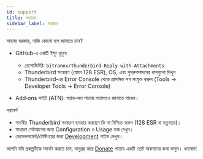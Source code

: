 ```yaml
---
id: support
title: সহায়তা
sidebar_label: সহায়তা
---
```


সাহায্য দরকার, নাকি কোনো বাগ জানাতে চান?

- GitHub‑এ একটি ইস্যু খুলুন:
  - রেপোজিটরি: `bitranox/Thunderbird-Reply-with-Attachments`
  - Thunderbird সংস্করণ (যেমন 128 ESR), OS, এবং পুনরুত্পাদনের ধাপগুলো লিখুন
  - Thunderbird‑এর Error Console থেকে প্রাসঙ্গিক লগ সংযুক্ত করুন (Tools → Developer Tools → Error Console)

- Add‑ons সাইট (ATN): অ্যাড‑অন পাতায় মতামতও জানাতে পারেন।

পরামর্শ

- সমর্থিত Thunderbird সংস্করণ ব্যবহার করছেন কি না নিশ্চিত করুন (128 ESR বা নতুনতর)।
- সাধারণ সেটআপের জন্য Configuration ও Usage ডক দেখুন।
- ডেভেলপমেন্ট/টেস্টিংয়ের জন্য [Development](development) গাইড দেখুন।

আপনি যদি প্রকল্পটিকে সমর্থন করতে চান, অনুগ্রহ করে [Donate](donation) পাতায় একটি ছোট অবদানের কথা ভাবুন। ধন্যবাদ!

